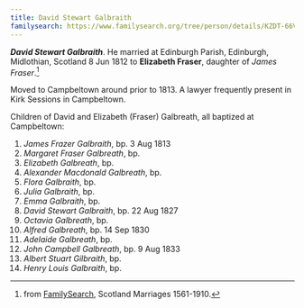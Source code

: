 ```yaml
---
title: David Stewart Galbraith
familysearch: https://www.familysearch.org/tree/person/details/KZDT-66V
---
```

***David Stewart Galbraith***.
He married at Edinburgh Parish, Edinburgh, Midlothian, Scotland 8 Jun 1812 to **Elizabeth Fraser**, daughter of *James Fraser*.[^marriage]

Moved to Campbeltown around prior to 1813.  A lawyer frequently present in Kirk Sessions in Campbeltown.


Children of David and Elizabeth (Fraser) Galbreath, all baptized at Campbeltown:

1. *James Frazer Galbraith*, bp. 3 Aug 1813
2. *Margaret Fraser Galbreath*, bp.
3. *Elizabeth Galbreath*, bp.
4. *Alexander Macdonald Galbreath*, bp. 
5. *Flora Galbraith*, bp.
6. *Julia Galbraith*, bp.
7. *Emma Galbraith*, bp.
8. *David Stewart Galbraith*, bp. 22 Aug 1827
9. *Octavia Galbreath*, bp.
10. *Alfred Galbreath*, bp. 14 Sep 1830
11. *Adelaide Galbreath*, bp.
12. *John Campbell Galbreath*, bp. 9 Aug 1833
13. *Albert Stuart Gilbraith*, bp.
14. *Henry Louis Galbraith*, bp.

[^marriage]: from [FamilySearch](https://www.familysearch.org/ark:/61903/1:1:XYMB-GQB), Scotland Marriages 1561-1910.

[^bio]: from  Walford, Edward. The County Families of the United Kingdom, Or Royal Manual of the Titled and Untitled Aristocracy of Great Britain and Ireland ; Containing a Brief Notice of the Descent, Birth, Marriage, Education, and Appointments of Each Person, His Heir ... Together with His Town Address and Country Residence. United Kingdom: Hardwicke, 1864.  Available on [Google Books](https://www.google.com/books/edition/The_County_Families_of_the_United_Kingdo/n9pv_1xLploC)
    > GALBRAITH, DAVID STUART, Esq., late of Machrehanish, and of Drumore House, co. Argyll
    > 
    > Only surviving son of the late Daniel Torquil Galbraith, Laird of Machrehanish,
    > by Maragaret, dau. of Archibald Stuart, Esq., of Askomibeg; b. 1780;
    > m. 1812 Elizabeth, only dau. of the late James Fraser, Esq., of Isle of Skye.
    > Educated at the University of Edinburgh. Is a J.P. and D.L. for co. Argyll. --
    > Residence: Holt Manor House, near Chippenham, Wilts.
